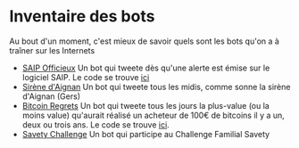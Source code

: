 # Inventaire des bots
Au bout d'un moment, c'est mieux de savoir quels sont les bots qu'on a à traîner sur les Internets

* [SAIP Officieux](https://twitter.com/saip_officieux) Un bot qui tweete dès qu'une alerte est émise sur le logiciel SAIP. Le code se trouve [ici](https://github.com/lcpdn/saip_twitter)
* [Sirène d'Aignan](https://twitter.com/Sirene_Aignan) Un bot qui tweete tous les midis, comme sonne la sirène d'Aignan (Gers)
* [Bitcoin Regrets](https://twitter.com/BitcoinRegrets) Un bot qui tweete tous les jours la plus-value (ou la moins value) qu'aurait réalisé un acheteur de 100€ de bitcoins il y a un, deux ou trois ans. Le code se trouve [ici](https://github.com/lcpdn/bitcoin-regrets).
* [Savety Challenge](https://twitter.com/SavetyChallenge) Un bot qui participe au Challenge Familial Savety
